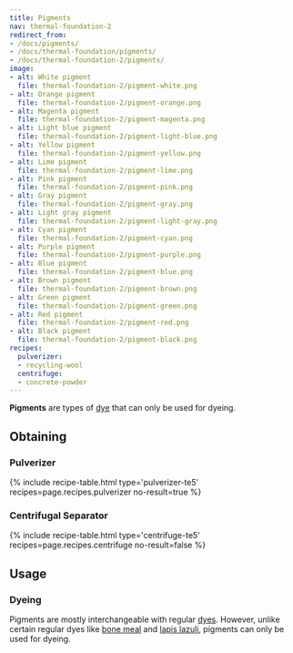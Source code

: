 ```yaml
---
title: Pigments
nav: thermal-foundation-2
redirect_from:
- /docs/pigments/
- /docs/thermal-foundation/pigments/
- /docs/thermal-foundation-2/pigments/
image:
- alt: White pigment
  file: thermal-foundation-2/pigment-white.png
- alt: Orange pigment
  file: thermal-foundation-2/pigment-orange.png
- alt: Magenta pigment
  file: thermal-foundation-2/pigment-magenta.png
- alt: Light blue pigment
  file: thermal-foundation-2/pigment-light-blue.png
- alt: Yellow pigment
  file: thermal-foundation-2/pigment-yellow.png
- alt: Lime pigment
  file: thermal-foundation-2/pigment-lime.png
- alt: Pink pigment
  file: thermal-foundation-2/pigment-pink.png
- alt: Gray pigment
  file: thermal-foundation-2/pigment-gray.png
- alt: Light gray pigment
  file: thermal-foundation-2/pigment-light-gray.png
- alt: Cyan pigment
  file: thermal-foundation-2/pigment-cyan.png
- alt: Purple pigment
  file: thermal-foundation-2/pigment-purple.png
- alt: Blue pigment
  file: thermal-foundation-2/pigment-blue.png
- alt: Brown pigment
  file: thermal-foundation-2/pigment-brown.png
- alt: Green pigment
  file: thermal-foundation-2/pigment-green.png
- alt: Red pigment
  file: thermal-foundation-2/pigment-red.png
- alt: Black pigment
  file: thermal-foundation-2/pigment-black.png
recipes:
  pulverizer:
  - recycling-wool
  centrifuge:
  - concrete-powder
---
```


**Pigments** are types of [dye](https://minecraft.gamepedia.com/Dye) that can
only be used for dyeing.


Obtaining
---------

### Pulverizer
{% include recipe-table.html type='pulverizer-te5' recipes=page.recipes.pulverizer no-result=true %}

### Centrifugal Separator
{% include recipe-table.html type='centrifuge-te5' recipes=page.recipes.centrifuge no-result=false %}


Usage
-----

### Dyeing
Pigments are mostly interchangeable with regular
[dyes](https://minecraft.gamepedia.com/Dye). However, unlike certain regular
dyes like [bone meal](https://minecraft.gamepedia.com/Bone_Meal) and [lapis
lazuli](https://minecraft.gamepedia.com/Lapis_Lazuli), pigments can only be used
for dyeing.
